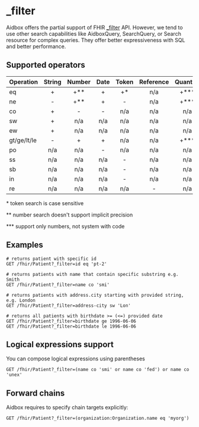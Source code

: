 # \_filter

Aidbox offers the partial support of FHIR [\_filter](https://www.hl7.org/fhir/search\_filter.html) API. However, we tend to use other search capabilities like AidboxQuery, SearchQuery, or Search resource for complex queries. They offer better expressiveness with SQL and better performance.

## Supported operators

<table><thead><tr><th width="128">Operation</th><th width="87" align="center">String</th><th width="100" align="center">Number</th><th align="center">Date</th><th width="100" align="center">Token</th><th width="122" align="center">Reference</th><th align="center">Quantity</th></tr></thead><tbody><tr><td>eq</td><td align="center">+</td><td align="center">+**</td><td align="center">+</td><td align="center">+*</td><td align="center">n/a</td><td align="center">+***</td></tr><tr><td>ne</td><td align="center">-</td><td align="center">+**</td><td align="center">+</td><td align="center">-</td><td align="center">n/a</td><td align="center">+***</td></tr><tr><td>co</td><td align="center">+</td><td align="center">-</td><td align="center">-</td><td align="center">n/a</td><td align="center">n/a</td><td align="center">n/a</td></tr><tr><td>sw</td><td align="center">+</td><td align="center">n/a</td><td align="center">n/a</td><td align="center">n/a</td><td align="center">n/a</td><td align="center">n/a</td></tr><tr><td>ew</td><td align="center">+</td><td align="center">n/a</td><td align="center">n/a</td><td align="center">n/a</td><td align="center">n/a</td><td align="center">n/a</td></tr><tr><td>gt/ge/lt/le</td><td align="center">-</td><td align="center">+</td><td align="center">+</td><td align="center">n/a</td><td align="center">n/a</td><td align="center">+***</td></tr><tr><td>po</td><td align="center">n/a</td><td align="center">n/a</td><td align="center">-</td><td align="center">n/a</td><td align="center">n/a</td><td align="center">n/a</td></tr><tr><td>ss</td><td align="center">n/a</td><td align="center">n/a</td><td align="center">n/a</td><td align="center">-</td><td align="center">n/a</td><td align="center">n/a</td></tr><tr><td>sb</td><td align="center">n/a</td><td align="center">n/a</td><td align="center">n/a</td><td align="center">-</td><td align="center">n/a</td><td align="center">n/a</td></tr><tr><td>in</td><td align="center">n/a</td><td align="center">n/a</td><td align="center">n/a</td><td align="center">-</td><td align="center">n/a</td><td align="center">n/a</td></tr><tr><td>re</td><td align="center">n/a</td><td align="center">n/a</td><td align="center">n/a</td><td align="center">n/a</td><td align="center">-</td><td align="center">n/a</td></tr></tbody></table>

\* token search is case sensitive

\*\* number search doesn't support implicit precision

\*\*\* support only numbers, not system with code

## Examples

```
# returns patient with specific id
GET /fhir/Patient?_filter=id eq 'pt-2'

# returns patients with name that contain specific substring e.g. Smith
GET /fhir/Patient?_filter=name co 'smi'

# returns patients with address.city starting with provided string, e.g. London
GET /fhir/Patient?_filter=address-city sw 'Lon'

# returns all patients with birthdate >= (<=) provided date
GET /fhir/Patient?_filter=birthdate ge 1996-06-06
GET /fhir/Patient?_filter=birthdate le 1996-06-06
```

## Logical expressions support

You can compose logical expressions using parentheses

```
GET /fhir/Patient?_filter=(name co 'smi' or name co 'fed') or name co 'unex'
```

## Forward chains

Aidbox requires to specify chain targets explicitly:

```
GET /fhir/Patient?_filter=(organization:Organization.name eq 'myorg')
```
